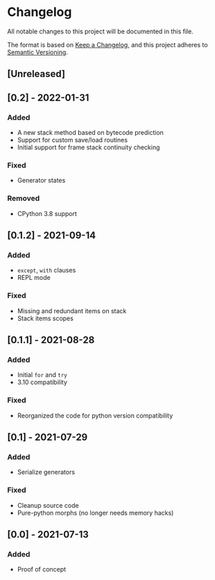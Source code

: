 # Changelog
All notable changes to this project will be documented in this file.

The format is based on [Keep a Changelog](https://keepachangelog.com/en/1.0.0/),
and this project adheres to [Semantic Versioning](https://semver.org/spec/v2.0.0.html).

## [Unreleased]

## [0.2] - 2022-01-31

### Added

+ A new stack method based on bytecode prediction
+ Support for custom save/load routines
+ Initial support for frame stack continuity checking

### Fixed

+ Generator states

### Removed

+ CPython 3.8 support

## [0.1.2] - 2021-09-14

### Added

+ `except`, `with` clauses
+ REPL mode

### Fixed

+ Missing and redundant items on stack
+ Stack items scopes

## [0.1.1] - 2021-08-28

### Added

+ Initial `for` and `try`
+ 3.10 compatibility

### Fixed

+ Reorganized the code for python version compatibility

## [0.1] - 2021-07-29

### Added

+ Serialize generators

### Fixed

+ Cleanup source code
+ Pure-python morphs (no longer needs memory hacks)

## [0.0] - 2021-07-13

### Added

+ Proof of concept


